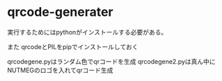 # qrcode-generater
実行するためにはpythonがインストールする必要がある。

また
qrcodeとPILをpipでインストールしておく

qrcodegene.pyはランダム色でqrコードを生成
qrcodegene2.pyは真ん中にNUTMEGのロゴを入れてqrコード生成
